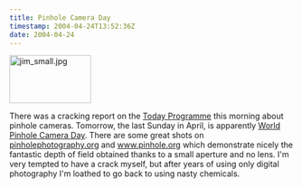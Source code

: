 ```yaml
---
title: Pinhole Camera Day
timestamp: 2004-04-24T13:52:36Z
date: 2004-04-24
---
```


<img alt="jim_small.jpg" src="http://blog.whatfettle.com/archives/jim_small.jpg" width="144" height="85" border="0" />

There was a cracking report on the <a href='http://www.bbc.co.uk/radio4/today/reports/misc/pin_hole_camera_20040424.shtml'>Today Programme</a> this morning about pinhole cameras. Tomorrow, the last Sunday in April, is apparently <a href='http://www.pinholeday.org/'>World Pinhole Camera Day</a>. There are some great shots on <a href='http://www.pinholephotography.org/'>pinholephotography.org</a> and <a href='http://www.pinhole.org/'>www.pinhole.org</a> which demonstrate nicely the fantastic depth of field obtained thanks to a small aperture and no lens. I'm very tempted to have a crack myself, but after years of using only digital photography I'm loathed to go back to using nasty chemicals.
